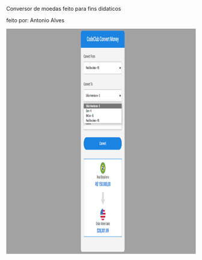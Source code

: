 Conversor de moedas feito para fins didaticos

feito por: Antonio Alves

<img src="./assets/img.png" width="1000" height="600">